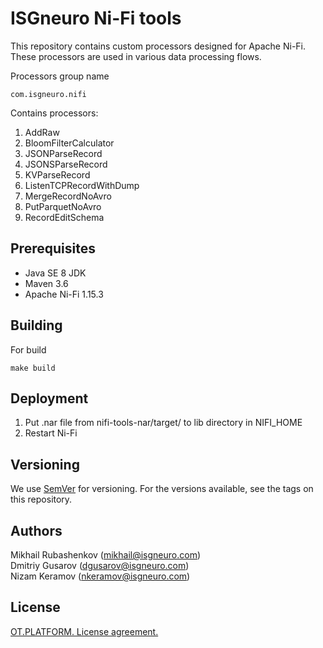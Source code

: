 # ISGneuro Ni-Fi tools

This repository contains custom processors designed for Apache Ni-Fi. These processors are used in various data processing flows.

Processors group name

```
com.isgneuro.nifi
```

Contains processors:
1. AddRaw
2. BloomFilterCalculator
3. JSONParseRecord
4. JSONSParseRecord
5. KVParseRecord
6. ListenTCPRecordWithDump
7. MergeRecordNoAvro
8. PutParquetNoAvro
9. RecordEditSchema


## Prerequisites

* Java SE 8 JDK
* Maven 3.6
* Apache Ni-Fi 1.15.3

## Building

For build

```
make build
```


## Deployment

1. Put .nar file from nifi-tools-nar/target/ to lib directory in NIFI_HOME
2. Restart Ni-Fi

## Versioning

We use [SemVer](http://semver.org/) for versioning. For the versions available, see the tags on this repository. 

## Authors

Mikhail Rubashenkov (mikhail@isgneuro.com)   
Dmitriy Gusarov (dgusarov@isgneuro.com)  
Nizam Keramov (nkeramov@isgneuro.com)  

## License

[OT.PLATFORM. License agreement.](LICENSE.md)


